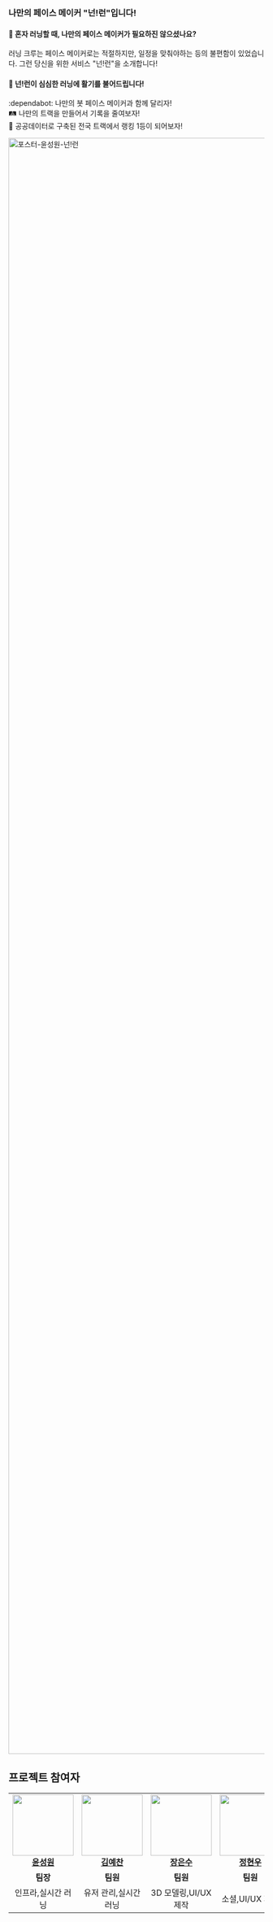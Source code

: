 
### 나만의 페이스 메이커 "넌!런"입니다!
#### 🎯 혼자 러닝할 때, 나만의 페이스 메이커가 필요하진 않으셨나요?
러닝 크루는 페이스 메이커로는 적절하지만, 일정을 맞춰야하는 등의 불편함이 있었습니다.
그런 당신을 위한 서비스 "넌!런"을 소개합니다!

#### 🏃 넌!런이 심심한 러닝에 활기를 불어드립니다!
:dependabot: 나만의 봇 페이스 메이커과 함께 달리자!<br/>
🛤️ 나만의 트랙을 만들어서 기록을 줄여보자!<br/>
🎽 공공데이터로 구축된 전국 트랙에서 랭킹 1등이 되어보자! 
  
<img width="2245" height="3179" alt="포스터-윤성원-넌!런" src="https://github.com/user-attachments/assets/f30ee356-d077-41f6-b65e-089543f9a2e5" />  


## 프로젝트 참여자
<table>
  <tr>
      <td align="center">
        <img src="https://avatars.githubusercontent.com/u/49135677?v=4" width="120px;"/> 
        <br />
        <a href="https://github.com/Zepelown" title="Code"><b>윤성원</b></a>
  </td>
    <td align="center">
       <img src="https://avatars.githubusercontent.com/u/201682200?v=4" width="120px;"/>   
        <br />
        <a href="https://github.com/yechan928" title="Code"><b>김예찬</b></a>
    </td>
    <td align="center">
        <img src="https://avatars.githubusercontent.com/u/170239817?v=4" width="120px;"/> 
        <br />
        <a href="https://github.com/EUNS0O" title="Code"><b>장은수</b></a>
    </td>
    <td align="center">
        <img src="https://avatars.githubusercontent.com/u/160800406?v=4" width="120px;"/> 
        <br />
        <a href="https://github.com/xlouisjungx" title="Code"><b>정현우</b></a>
    </td>
  </tr>
  <tr>
    <td align="center"><b>팀장</b></td>
    <td align="center"><b>팀원</b></td>
    <td align="center"><b>팀원</b></td>
    <td align="center"><b>팀원</b></td>
  </tr>
   <tr>
    <td align="center">인프라,실시간 러닝</td>
    <td align="center">유저 관리,실시간 러닝</td>
    <td align="center">3D 모델링,UI/UX 제작</td>
    <td align="center">소셜,UI/UX 제작</td>
  </tr>
</table>
